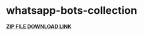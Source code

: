 # whatsapp-bots-collection

**[ZIP FILE DOWNLOAD LINK](https://github.com/TOXIC-KICHU/whatsapp-bots-collection/archive/refs/heads/master.zip)**
